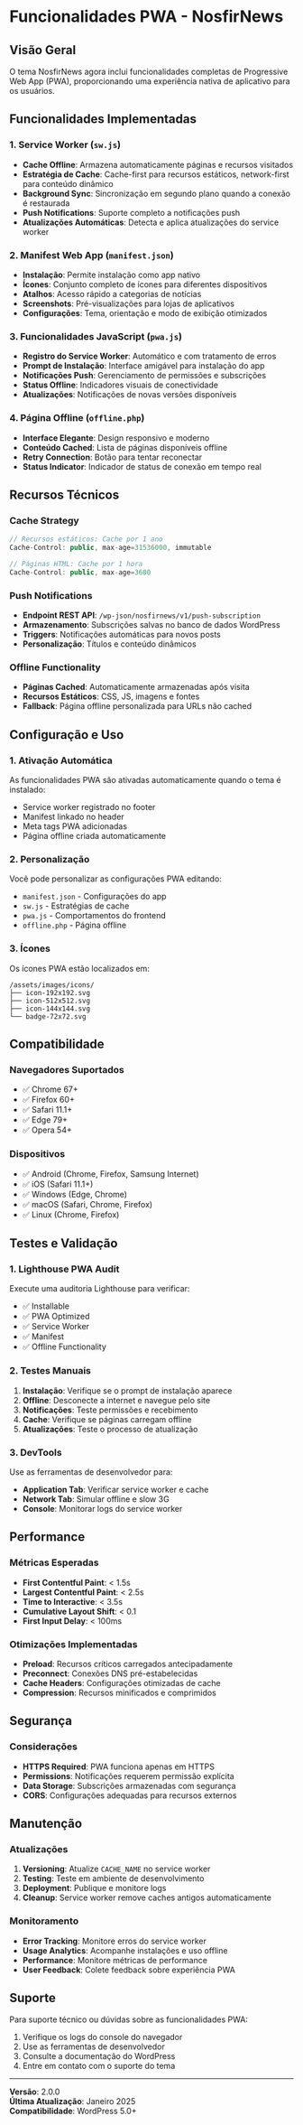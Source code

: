 # Funcionalidades PWA - NosfirNews

## Visão Geral

O tema NosfirNews agora inclui funcionalidades completas de Progressive Web App (PWA), proporcionando uma experiência nativa de aplicativo para os usuários.

## Funcionalidades Implementadas

### 1. Service Worker (`sw.js`)
- **Cache Offline**: Armazena automaticamente páginas e recursos visitados
- **Estratégia de Cache**: Cache-first para recursos estáticos, network-first para conteúdo dinâmico
- **Background Sync**: Sincronização em segundo plano quando a conexão é restaurada
- **Push Notifications**: Suporte completo a notificações push
- **Atualizações Automáticas**: Detecta e aplica atualizações do service worker

### 2. Manifest Web App (`manifest.json`)
- **Instalação**: Permite instalação como app nativo
- **Ícones**: Conjunto completo de ícones para diferentes dispositivos
- **Atalhos**: Acesso rápido a categorias de notícias
- **Screenshots**: Pré-visualizações para lojas de aplicativos
- **Configurações**: Tema, orientação e modo de exibição otimizados

### 3. Funcionalidades JavaScript (`pwa.js`)
- **Registro do Service Worker**: Automático e com tratamento de erros
- **Prompt de Instalação**: Interface amigável para instalação do app
- **Notificações Push**: Gerenciamento de permissões e subscrições
- **Status Offline**: Indicadores visuais de conectividade
- **Atualizações**: Notificações de novas versões disponíveis

### 4. Página Offline (`offline.php`)
- **Interface Elegante**: Design responsivo e moderno
- **Conteúdo Cached**: Lista de páginas disponíveis offline
- **Retry Connection**: Botão para tentar reconectar
- **Status Indicator**: Indicador de status de conexão em tempo real

## Recursos Técnicos

### Cache Strategy
```javascript
// Recursos estáticos: Cache por 1 ano
Cache-Control: public, max-age=31536000, immutable

// Páginas HTML: Cache por 1 hora
Cache-Control: public, max-age=3600
```

### Push Notifications
- **Endpoint REST API**: `/wp-json/nosfirnews/v1/push-subscription`
- **Armazenamento**: Subscrições salvas no banco de dados WordPress
- **Triggers**: Notificações automáticas para novos posts
- **Personalização**: Títulos e conteúdo dinâmicos

### Offline Functionality
- **Páginas Cached**: Automaticamente armazenadas após visita
- **Recursos Estáticos**: CSS, JS, imagens e fontes
- **Fallback**: Página offline personalizada para URLs não cached

## Configuração e Uso

### 1. Ativação Automática
As funcionalidades PWA são ativadas automaticamente quando o tema é instalado:
- Service worker registrado no footer
- Manifest linkado no header
- Meta tags PWA adicionadas
- Página offline criada automaticamente

### 2. Personalização
Você pode personalizar as configurações PWA editando:
- `manifest.json` - Configurações do app
- `sw.js` - Estratégias de cache
- `pwa.js` - Comportamentos do frontend
- `offline.php` - Página offline

### 3. Ícones
Os ícones PWA estão localizados em:
```
/assets/images/icons/
├── icon-192x192.svg
├── icon-512x512.svg
├── icon-144x144.svg
└── badge-72x72.svg
```

## Compatibilidade

### Navegadores Suportados
- ✅ Chrome 67+
- ✅ Firefox 60+
- ✅ Safari 11.1+
- ✅ Edge 79+
- ✅ Opera 54+

### Dispositivos
- ✅ Android (Chrome, Firefox, Samsung Internet)
- ✅ iOS (Safari 11.1+)
- ✅ Windows (Edge, Chrome)
- ✅ macOS (Safari, Chrome, Firefox)
- ✅ Linux (Chrome, Firefox)

## Testes e Validação

### 1. Lighthouse PWA Audit
Execute uma auditoria Lighthouse para verificar:
- ✅ Installable
- ✅ PWA Optimized
- ✅ Service Worker
- ✅ Manifest
- ✅ Offline Functionality

### 2. Testes Manuais
1. **Instalação**: Verifique se o prompt de instalação aparece
2. **Offline**: Desconecte a internet e navegue pelo site
3. **Notificações**: Teste permissões e recebimento
4. **Cache**: Verifique se páginas carregam offline
5. **Atualizações**: Teste o processo de atualização

### 3. DevTools
Use as ferramentas de desenvolvedor para:
- **Application Tab**: Verificar service worker e cache
- **Network Tab**: Simular offline e slow 3G
- **Console**: Monitorar logs do service worker

## Performance

### Métricas Esperadas
- **First Contentful Paint**: < 1.5s
- **Largest Contentful Paint**: < 2.5s
- **Time to Interactive**: < 3.5s
- **Cumulative Layout Shift**: < 0.1
- **First Input Delay**: < 100ms

### Otimizações Implementadas
- **Preload**: Recursos críticos carregados antecipadamente
- **Preconnect**: Conexões DNS pré-estabelecidas
- **Cache Headers**: Configurações otimizadas de cache
- **Compression**: Recursos minificados e comprimidos

## Segurança

### Considerações
- **HTTPS Required**: PWA funciona apenas em HTTPS
- **Permissions**: Notificações requerem permissão explícita
- **Data Storage**: Subscrições armazenadas com segurança
- **CORS**: Configurações adequadas para recursos externos

## Manutenção

### Atualizações
1. **Versioning**: Atualize `CACHE_NAME` no service worker
2. **Testing**: Teste em ambiente de desenvolvimento
3. **Deployment**: Publique e monitore logs
4. **Cleanup**: Service worker remove caches antigos automaticamente

### Monitoramento
- **Error Tracking**: Monitore erros do service worker
- **Usage Analytics**: Acompanhe instalações e uso offline
- **Performance**: Monitore métricas de performance
- **User Feedback**: Colete feedback sobre experiência PWA

## Suporte

Para suporte técnico ou dúvidas sobre as funcionalidades PWA:
1. Verifique os logs do console do navegador
2. Use as ferramentas de desenvolvedor
3. Consulte a documentação do WordPress
4. Entre em contato com o suporte do tema

---

**Versão**: 2.0.0  
**Última Atualização**: Janeiro 2025  
**Compatibilidade**: WordPress 5.0+